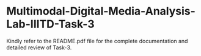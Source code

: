 # Multimodal-Digital-Media-Analysis-Lab-IIITD-Task-3
Kindly refer to the README.pdf file for the complete documentation and detailed review of Task-3.
